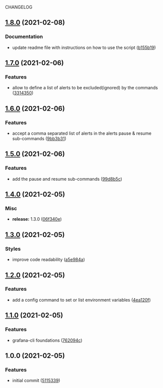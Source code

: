 CHANGELOG
## [1.8.0](https://github.com/orojina/grafana-cli/compare/v1.7.0...v1.8.0) (2021-02-08)


### Documentation

* update readme file with instructions on how to use the script ([b155b19](https://github.com/orojina/grafana-cli/commit/b155b1973b88d951da1fd0b15a7e421dadd6c480))

## [1.7.0](https://github.com/orojina/grafana-cli/compare/v1.6.0...v1.7.0) (2021-02-06)


### Features

* allow to define a list of alerts to be excluded(ignored) by the commands ([3314350](https://github.com/orojina/grafana-cli/commit/33143509600b61dfe5eebecceb0986dcbe7799e4))

## [1.6.0](https://github.com/orojina/grafana-cli/compare/v1.5.0...v1.6.0) (2021-02-06)


### Features

* accept a comma separated list of alerts in the alerts pause & resume sub-commands ([9bb3b31](https://github.com/orojina/grafana-cli/commit/9bb3b317f65b0030d7777b21570832e49eb603c9))

## [1.5.0](https://github.com/orojina/grafana-cli/compare/v1.4.0...v1.5.0) (2021-02-06)


### Features

* add the pause and resume sub-commands ([99d8b5c](https://github.com/orojina/grafana-cli/commit/99d8b5cd876b7680851fb743d45709af3f152aa4))

## [1.4.0](https://github.com/orojina/grafana-cli/compare/v1.3.0...v1.4.0) (2021-02-05)


### Misc

* **release:** 1.3.0 ([06f340e](https://github.com/orojina/grafana-cli/commit/06f340eaefa49565ef356d21384b7cd88ba4e73f))

## [1.3.0](https://github.com/orojina/grafana-cli/compare/v1.2.0...v1.3.0) (2021-02-05)


### Styles

* improve code readability ([a5e984a](https://github.com/orojina/grafana-cli/commit/a5e984ab3c5b91312b406292a45fc8e9c31bc95e))

## [1.2.0](https://github.com/orojina/grafana-cli/compare/v1.1.0...v1.2.0) (2021-02-05)


### Features

* add a config command to set or list environment variables ([4ea120f](https://github.com/orojina/grafana-cli/commit/4ea120fc6fac0dbce1dff2e82afdadbc78ff9e62))

## [1.1.0](https://github.com/orojina/grafana-cli/compare/v1.0.0...v1.1.0) (2021-02-05)


### Features

* grafana-cli foundations ([762094c](https://github.com/orojina/grafana-cli/commit/762094ca67f03fae9b340723402d9da8e1c91f44))

## 1.0.0 (2021-02-05)


### Features

* initial commit ([5115339](https://github.com/orojina/grafana-cli/commit/51153396121c19edd90fd3e3988e5228abd34405))
